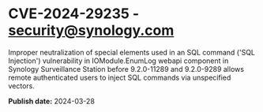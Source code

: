 # CVE-2024-29235 - security@synology.com

Improper neutralization of special elements used in an SQL command ('SQL Injection') vulnerability in IOModule.EnumLog webapi component in Synology Surveillance Station before 9.2.0-11289 and 9.2.0-9289 allows remote authenticated users to inject SQL commands via unspecified vectors.

**Publish date:** 2024-03-28
